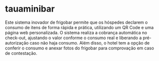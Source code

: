 # tauaminibar
Este sistema inovador de frigobar permite que os hóspedes declarem o consumo de itens de forma rápida e prática, utilizando um QR Code e uma página web personalizada. O sistema realiza a cobrança automática no check-out, ajustando o valor conforme o consumo real e liberando a pré-autorização caso não haja consumo. Além disso, o hotel tem a opção de conferir o consumo e anexar fotos do frigobar para comprovação em caso de contestação.
